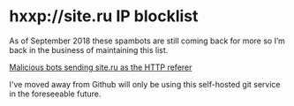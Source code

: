 # hxxp://site.ru IP blocklist

As of September 2018 these spambots are still coming back for more so I’m back in the business of maintaining this list. 

[Malicious bots sending site.ru as the HTTP referer](https://blog.paranoidpenguin.net/2017/12/malicious-bots-sending-site-ru-as-the-http-referer/)

I've moved away from Github will only be using this self-hosted git service in the foreseeable future.